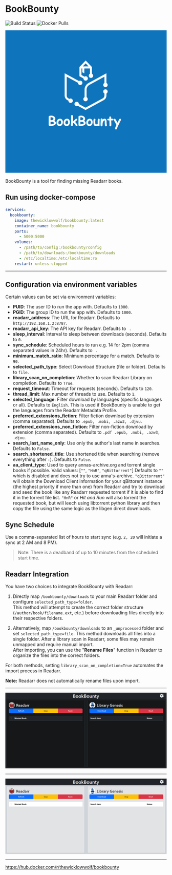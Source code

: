 # BookBounty

![Build Status](https://github.com/TheWicklowWolf/BookBounty/actions/workflows/main.yml/badge.svg)
![Docker Pulls](https://img.shields.io/docker/pulls/thewicklowwolf/bookbounty.svg)

<img src="/src/static/bookbounty.png" alt="image">


BookBounty is a tool for finding missing Readarr books.


## Run using docker-compose

```yaml
services:
  bookbounty:
    image: thewicklowwolf/bookbounty:latest
    container_name: bookbounty
    ports:
      - 5000:5000
    volumes:
      - /path/to/config:/bookbounty/config
      - /path/to/downloads:/bookbounty/downloads
      - /etc/localtime:/etc/localtime:ro
    restart: unless-stopped

```
---

## Configuration via environment variables

Certain values can be set via environment variables:

* __PUID__: The user ID to run the app with. Defaults to `1000`. 
* __PGID__: The group ID to run the app with. Defaults to `1000`.
* __readarr_address__: The URL for Readarr. Defaults to `http://192.168.1.2:8787`.
* __readarr_api_key__: The API key for Readarr. Defaults to ` `.
* __sleep_interval__: Interval to sleep between downloads (seconds). Defaults to `0`.
* __sync_schedule__: Scheduled hours to run e.g. 14 for 2pm (comma separated values in 24hr). Defaults to ` `.
* __minimum_match_ratio__: Minimum percentage for a match. Defaults to `90`.
* __selected_path_type__: Select Download Structure (file or folder). Defaults to `file`.
* __library_scan_on_completion__: Whether to scan Readarr Library on completion. Defaults to `True`.
* __request_timeout__: Timeout for requests (seconds). Defaults to `120`.
* __thread_limit__: Max number of threads to use. Defaults to `1`.
* __selected_language__: Filter download by languages (specific languages or all). Defaults to `English`. This is used if BookBounty is unable to get the languages from the Readarr Metadata Profile.
* __preferred_extensions_fiction__: Filter fiction download by extension (comma separated). Defaults to `.epub, .mobi, .azw3, .djvu`.
* __preferred_extensions_non_fiction__: Filter non-fiction download by extension (comma separated). Defaults to `.pdf .epub, .mobi, .azw3, .djvu`.
* __search_last_name_only__: Use only the author's last name in searches. Defaults to `False`.
* __search_shortened_title__: Use shortened title when searching (remove everything after `:`). Defaults to `False`.
* __aa_client_type__: Used to query annas-archive.org and torrent single books if possible. Valid values: [`""`, `"HnR"`, `"qBittorrent"`] Defaults to `""` which is disabled and does not try to use anna's-archive. `"qBittorrent"` will obtain the Download Client information for your qBittorent instance (the highest priority if more than one) from Readarr and try to download and seed the book like any Readarr requested torrent if it is able to find it in the torrent file list. `"HnR"` or _Hit and Run_ will also torrent the requested book, but will leech using libtorrent python library and then copy the file using the same logic as the libgen direct downloads.


## Sync Schedule

Use a comma-separated list of hours to start sync (e.g. `2, 20` will initiate a sync at 2 AM and 8 PM).
> Note: There is a deadband of up to 10 minutes from the scheduled start time.


## Readarr Integration

You have two choices to integrate BookBounty with Readarr:

1. Directly map `/bookbounty/downloads` to your main Readarr folder and configure `selected_path_type=folder`.   
   This method will attempt to create the correct folder structure (`/author/book/filename.ext`, etc.) before downloading files directly into their respective folders.

2. Alternatively, map `/bookbounty/downloads` to an `_unprocessed` folder and set `selected_path_type=file`.
   This method downloads all files into a single folder. After a library scan in Readarr, some files may remain unmapped and require manual import.  
   After importing, you can use the "**Rename Files**" function in Readarr to organize the files into the correct folders.

For both methods, setting `library_scan_on_completion=True` automates the import process in Readarr.

**Note:** Readarr does not automatically rename files upon import.


---


<img src="/src/static/dark.png" alt="image">


---


<img src="/src/static/light.png" alt="image">


---

https://hub.docker.com/r/thewicklowwolf/bookbounty

